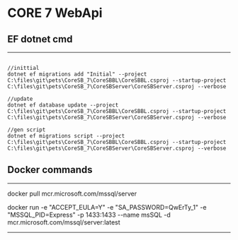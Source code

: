  # CORE 7 WebApi

## EF dotnet cmd
-------------------------------------------------------

```

//inittial 
dotnet ef migrations add "Initial" --project C:\files\git\pets\CoreSB_7\CoreSBBL\CoreSBBL.csproj --startup-project C:\files\git\pets\CoreSB_7\CoreSBServer\CoreSBServer.csproj --verbose

//update
dotnet ef database update --project C:\files\git\pets\CoreSB_7\CoreSBBL\CoreSBBL.csproj --startup-project C:\files\git\pets\CoreSB_7\CoreSBServer\CoreSBServer.csproj --verbose

//gen script
dotnet ef migrations script --project C:\files\git\pets\CoreSB_7\CoreSBBL\CoreSBBL.csproj --startup-project C:\files\git\pets\CoreSB_7\CoreSBServer\CoreSBServer.csproj --verbose

```

## Docker commands
-------------------------------------------------------

docker pull mcr.microsoft.com/mssql/server

docker run -e "ACCEPT_EULA=Y" -e "SA_PASSWORD=QwErTy_1" -e "MSSQL_PID=Express" -p 1433:1433 --name msSQL -d
mcr.microsoft.com/mssql/server:latest

-------------------------------------------------------
